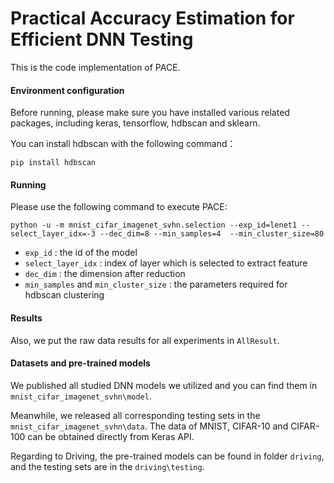 # Practical Accuracy Estimation for Efficient DNN Testing
This is the code implementation of PACE.

#### Environment configuration
Before running, please make sure you have installed various related packages, including keras, tensorflow, hdbscan and sklearn.

You can install hdbscan with the following command：

```shell
pip install hdbscan
```

#### Running
Please use the following command to execute PACE:

```shell
python -u -m mnist_cifar_imagenet_svhn.selection --exp_id=lenet1 --select_layer_idx=-3 --dec_dim=8 --min_samples=4  --min_cluster_size=80
```

- `exp_id` : the id of the model
- `select_layer_idx` : index of layer which is selected to extract feature 
- `dec_dim` : the dimension after reduction 
- `min_samples` and `min_cluster_size` : the parameters required for hdbscan clustering

#### Results
Also, we put the raw data results for all experiments in `AllResult`. 

#### Datasets and pre-trained models

We published all studied DNN models we utilized and you can find them in `mnist_cifar_imagenet_svhn\model`.

Meanwhile, we released all corresponding testing sets in the `mnist_cifar_imagenet_svhn\data`. The data of MNIST, CIFAR-10 and CIFAR-100 can be obtained directly from Keras API.

Regarding to Driving, the pre-trained models can be found in folder `driving`, and the testing sets are in the `driving\testing`.

